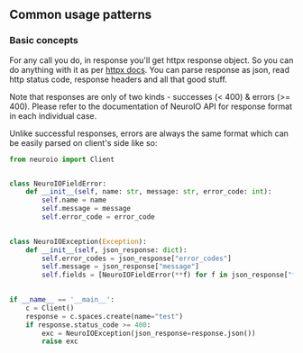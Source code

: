 ## Common usage patterns

### Basic concepts

For any call you do, in response you'll get httpx response object.
So you can do anything with it as per [httpx docs](https://www.python-httpx.org/quickstart/).
You can parse response as json, read http status code, response headers and all that good stuff.

Note that responses are only of two kinds - successes (< 400) & errors (>= 400).
Please refer to the documentation of NeuroIO API for response format in each individual case.

Unlike successful responses, errors are always the same format which can be easily parsed on client's side like so:

```python
from neuroio import Client


class NeuroIOFieldError:
    def __init__(self, name: str, message: str, error_code: int):
        self.name = name
        self.message = message
        self.error_code = error_code
        

class NeuroIOException(Exception):
    def __init__(self, json_response: dict):
        self.error_codes = json_response["error_codes"]
        self.message = json_response["message"]
        self.fields = [NeuroIOFieldError(**f) for f in json_response["fields"]]

        
if __name__ == '__main__':
    c = Client()
    response = c.spaces.create(name="test")
    if response.status_code >= 400:
        exc = NeuroIOException(json_response=response.json())
        raise exc
```

